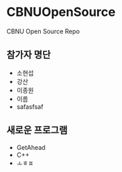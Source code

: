 # CBNUOpenSource
CBNU Open Source Repo

## 참가자 명단
* 소현섭
* 강산
* 이종원
* 이름
* safasfsaf


## 새로운 프로그램
* GetAhead
* C++
* ㅗㅎㅍ